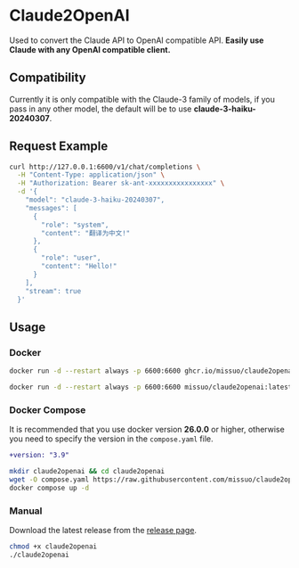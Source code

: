 # Claude2OpenAI
Used to convert the Claude API to OpenAI compatible API. **Easily use Claude with any OpenAI compatible client.**

## Compatibility
Currently it is only compatible with the Claude-3 family of models, if you pass in any other model, the default will be to use **claude-3-haiku-20240307**.

## Request Example
```bash
curl http://127.0.0.1:6600/v1/chat/completions \
  -H "Content-Type: application/json" \
  -H "Authorization: Bearer sk-ant-xxxxxxxxxxxxxxxx" \
  -d '{
    "model": "claude-3-haiku-20240307",
    "messages": [
      {
        "role": "system",
        "content": "翻译为中文!"
      },
      {
        "role": "user",
        "content": "Hello!"
      }
    ],
    "stream": true
  }'
```


## Usage
### Docker

```bash
docker run -d --restart always -p 6600:6600 ghcr.io/missuo/claude2openai:latest
```

```bash
docker run -d --restart always -p 6600:6600 missuo/claude2openai:latest
```

### Docker Compose
It is recommended that you use docker version **26.0.0** or higher, otherwise you need to specify the version in the `compose.yaml` file.
```diff
+version: "3.9"
```

```bash
mkdir claude2openai && cd claude2openai
wget -O compose.yaml https://raw.githubusercontent.com/missuo/claude2openai/main/compose.yaml
docker compose up -d
```

### Manual

Download the latest release from the [release page](https://github.com/missuo/claude2openai/releases).

```bash
chmod +x claude2openai
./claude2openai
```